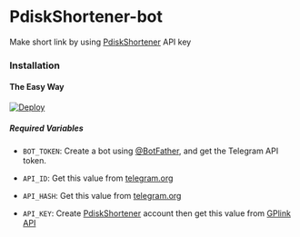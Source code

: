 # PdiskShortener-bot
Make short link by using [PdiskShortener](http://pdiskshortner.net/) API key
### Installation

#### The Easy Way

[![Deploy](https://www.herokucdn.com/deploy/button.svg)](https://heroku.com/deploy)

##### Required Variables

* `BOT_TOKEN`: Create a bot using [@BotFather](https://telegram.dog/BotFather), and get the Telegram API token.

* `API_ID`: Get this value from [telegram.org](https://my.telegram.org/apps)
* `API_HASH`: Get this value from [telegram.org](https://my.telegram.org/apps)
* `API_KEY`: Create [PdiskShortener](http://pdiskshortner.net/) account then get this value from [GPlink API](http://pdiskshortner.net/member/tools/api)
